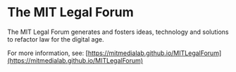 # The MIT Legal Forum

The MIT Legal Forum generates and fosters ideas, technology and solutions to refactor law for the digital age.  

For more information, see:  [https://mitmedialab.github.io/MITLegalForum](https://mitmedialab.github.io/MITLegalForum)
